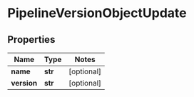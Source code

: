 # PipelineVersionObjectUpdate

## Properties
Name | Type | Notes
------------ | ------------- | -------------
**name** | **str** | [optional] 
**version** | **str** | [optional] 


